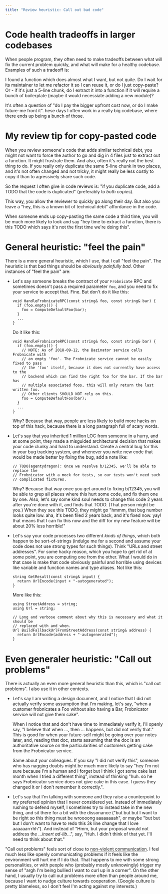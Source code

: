 ```yaml
---
title: "Review heuristic: Call out bad code"
---
```


Code health tradeoffs in larger codebases
===

When people program, they often need to make tradeoffs between what will fix
the current problem quickly, and what will make for a healthy codebase. Examples
of such a tradeoff is:

I found a function which does almost what I want, but not quite. Do I wait for
its maintainer to let me refactor it so I can reuse it, or do I just
copy-paste? Or - if it's just a 5-line chunk, do I extract it into a function
if it will require a bunch of boilerplate (maybe it would necessiate adding
a new module)?

It's often a question of "do I pay the bigger upfront cost now, or do I make
future-me front it". hese days I often work in a really big codebase, where
there ends up being a bunch of those.

My review tip for copy-pasted code
===

When you review someone's code that adds similar technical debt, you might not
want to force the author to go and dig in 4 files just to extract out a
function. It might frustrate them. And also, often it's really not the best
thing to do. If you really only duplicate the same 5-line chunk in two places,
and it's not often changed and not tricky, it might really be less costly to
copy it than to agressively share such code.

So the request I often give in code reviews is: "if you duplicate code, add
a TODO that the code is duplicated" (preferably to *both copies*).

This way, you allow the reviewer to quickly go along their day. But also you
leave a "hey, this is a known bit of technical debt" affordance in the code.

When someone ends up copy-pasting the same code a third time, you will be much
more likely to look and say "hey time to extract a function, there is this TODO
which says it's not the first time we're doing this".

General heuristic: "feel the pain"
===

There is a more general heuristic, which I use, that I call "feel the pain".
The heuristic is that bad things should be *obviously painfully bad*.
Other instances of "feel the pain" are:

* Let's say someone breaks the contract of your `Frobnicate` RPC and sometimes
  doesn't pass a required parameter `foo`, and you need to fix your service to
  accept that. Fine. But don't do it like this:
  ```
  void HandleFrobnicateRPC(const string& foo, const string& bar) {
    if (foo.empty()) {
      foo = ComputeDefaultFoo(bar);
    }
    ...
  }
  ```

  Do it like this:
  ```
  void HandleFrobnicateRPC(const string& foo, const string& bar) {
    if (foo.empty()) {
      // NOTE: As of 2018-09-12, the Bazinator service calls Frobnicate with
      // an empty 'foo'. The Frobnicate service cannot be easily fixed to pass
      // the 'foo' itself, because it does not currently have access to the
      // backend which can find the right foo for the bar. If the bar has
      // multiple associated foos, this will only return the last written foo.
      // Other clients SHOULD NOT rely on this.
      foo = ComputeDefaultFoo(bar);
    }
    ...
  }
  ```

  Why? Because that way, people are less likely to build more hacks on top of
  this hack, because there is a long paragraph full of scary words.
* Let's say that you inherited 1 million LOC from someone in a hurry, and at
  some point, they made a misguided architectural decision that makes your code
  clunky and hard to understand.
  Create a central bug for this in your bug tracking system, and whenever you
  write new code that would be made better by fixing the bug, add a note like:
  ```
  // TODO(agentydragon): Once we resolve b/12345, we'll be able to replace the
  // Frobnicator with a mock for tests, so our tests won't need such
  // complicated fixtures.
  ```

  Why? Because that way once you get around to fixing b/12345, you will be able
  to grep all places where this hurt some code, and fix them one by one.
  Also, let's say some kind soul needs to change this code 2 years after you're
  done with it, and finds that TODO. (That person might be you.) When they see
  this TODO, they might go "hmmm, that bug number looks quite low. aha, it's
  been filed 2 years back, and it's fixed now. yay! that means that I can fix
  this now and the diff for my new feature will be about 20% less horrible!"
* Let's say your code processes two different *kinds of things*, which both
  happen to be sort-of-strings (indulge me for a second and assume your code
  does not use strong types for such things). Think "URLs and street addresses".
  For some hacky reason, which you hope to get rid of at some point, you are
  computing one from the other.
  What I would do in that case is make that code obviously painful and horrible
  using devices like variable and function names and type aliases.
  Not like this:
  ```
  string GetResult(const string& input) {
    return UrlEncode(input + "-autogenerated");
  }
  ```

  More like this:
  ```
  using StreetAddress = string;
  using Url = string;

  // Long and verbose comment about why this is necessary and what it should be
  // replaced with and when.
  Url BuildFallbackUrlFromStreetAddress(const string& address) {
    return UrlEncode(address + "-autogenerated");
  }
  ```

Even generaler heuristic: "Call out problems"
===

There is actually an even more general heuristic than this, which is "call out
problems". I also use it in other contexts.

* Let's say I am writing a design document, and I notice that I did not actually
  verify some assumption that I'm making, let's say, "when a customer
  frobnicates a Foo without also having a Bar, Frobnicator service will not
  give them cake".

  When I notice that and don't have time to immediately verify it, I'll openly
  say, "I believe that when ..., then ... happens, but did not verify that."
  This is good for when your future-self might be going over your notes later,
  and, reading that doc, starts assuming that the doc is an authoritative
  source on the particularities of customers getting cake from the Frobnicator
  service.

  Same about your colleagues. If you say "I did not verify this", someone who
  has nagging doubts might be much more likely to say "hey I'm not sure because
  I'm a human and I forget but I think I got some cake last month when I tried
  a different thing", instead of thinking "huh. so he says Frobnicator
  service does not give cake in this case. I guess they changed it or I don't
  remember it correctly.".

* Let's say that I'm talking with someone and they raise a counterpoint to my
  preferred opinion that I never considered yet. Instead of immediately rushing
  to defend myself, I sometimes try to instead take in the new thing, and sit
  there for a bit with the dissonance ("but but but I want to be right so this
  thing must be wroooong aaaaaaaah", or maybe "but but but I don't want to have
  to redo this 3k line change that I love aaaaaarrrhh").
  And instead of "Hmm, but your proposal would not address the ...*insert
  ad-lib*...", say, "Huh. I didn't think of that yet. I'll need to think about
  that."

"Call out problems" feels sort of close to [non-violent
communication](https://en.wikipedia.org/wiki/Nonviolent_Communication).
I feel much less like openly communicating problems if it feels like the
environment will hurt me if I do that. That happens to me with some strong
personalities, or with people who (probably mostly unknowingly) trigger my
sense of "argh I'm being bullied I want to curl up in a corner".
On the other hand, I usually try to call out problems more often than people
around me, because I want to nudge culture towards cooperation. (Google culture
is pretty blameless, so I don't feel I'm acting against my interests.)
